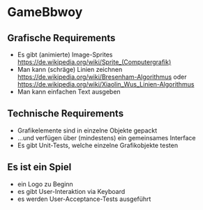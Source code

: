 # GameBbwoy

## Grafische Requirements
- Es gibt (animierte) Image-Sprites  
  https://de.wikipedia.org/wiki/Sprite_(Computergrafik)
- Man kann (schräge) Linien zeichnen   
  https://de.wikipedia.org/wiki/Bresenham-Algorithmus oder   
  https://de.wikipedia.org/wiki/Xiaolin_Wus_Linien-Algorithmus
- Man kann einfachen Text ausgeben

## Technische Requirements
- Grafikelemente sind in einzelne Objekte gepackt
- ...und verfügen über (mindestens) ein gemeinsames Interface
- Es gibt Unit-Tests, welche einzelne Grafikobjekte testen

## Es ist ein Spiel
- ein Logo zu Beginn
- es gibt User-Interaktion via Keyboard
- es werden User-Acceptance-Tests ausgeführt
